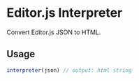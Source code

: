 # Editor.js Interpreter
Convert Editor.js JSON to HTML.

## Usage 
```javascript
interpreter(json) // output: html string 
```
